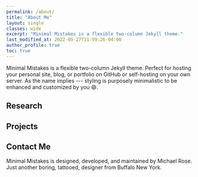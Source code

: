 ```yaml
---
permalink: /about/
title: "About Me"
layout: single
classes: wide
excerpt: "Minimal Mistakes is a flexible two-column Jekyll theme."
last_modified_at: 2022-05-27T11:59:26-04:00
author_profile: true
toc: true
---
```


Minimal Mistakes is a flexible two-column Jekyll theme. Perfect for hosting your personal site, blog, or portfolio on GitHub or self-hosting on your own server. As the name implies --- styling is purposely minimalistic to be enhanced and customized by you :smile:.

## Research


## Projects

## Contact Me
Minimal Mistakes is designed, developed, and maintained by Michael Rose. Just another boring, tattooed, designer from Buffalo New York.
